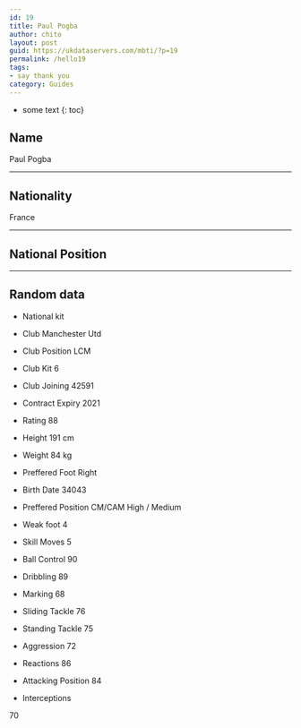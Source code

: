 ```yaml
---
id: 19
title: Paul Pogba
author: chito
layout: post
guid: https://ukdataservers.com/mbti/?p=19
permalink: /hello19
tags:
- say thank you
category: Guides
---
```


* some text
{: toc}


## Name  
Paul Pogba 

* * *

## Nationality  
France 

* * *

## National Position 

* * *

## Random data 

  * National kit 
  * Club 
Manchester Utd 

  * Club Position 
LCM 

  * Club Kit 
6 

  * Club Joining 
42591 

  * Contract Expiry 
2021 

  * Rating 
88 

  * Height 
191 cm 

  * Weight 
84 kg 

  * Preffered Foot 
Right 

  * Birth Date 
34043 

  * Preffered Position 
CM/CAM High / Medium 

  * Weak foot 
4 

  * Skill Moves 
5 

  * Ball Control 
90 

  * Dribbling 
89 

  * Marking 
68 

  * Sliding Tackle 
76 

  * Standing Tackle 
75 

  * Aggression 
72 

  * Reactions 
86 

  * Attacking Position 
84 

  * Interceptions 

70